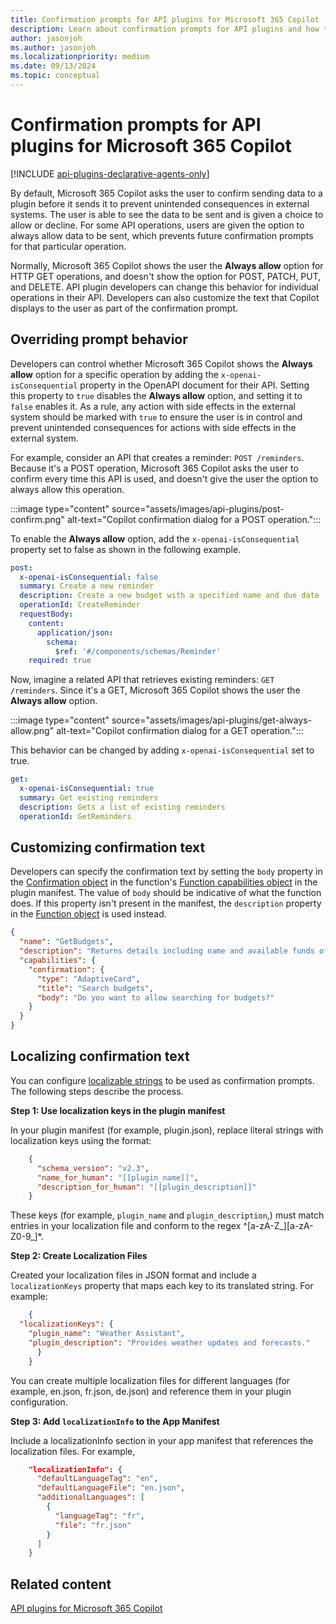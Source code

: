 ```yaml
---
title: Confirmation prompts for API plugins for Microsoft 365 Copilot
description: Learn about confirmation prompts for API plugins and how to change default confirmation behavior for Microsoft 365 Copilot
author: jasonjoh
ms.author: jasonjoh
ms.localizationpriority: medium
ms.date: 09/13/2024
ms.topic: conceptual
---
```


# Confirmation prompts for API plugins for Microsoft 365 Copilot

[!INCLUDE [api-plugins-declarative-agents-only](includes/api-plugins-declarative-agents-only.md)]

By default, Microsoft 365 Copilot asks the user to confirm sending data to a plugin before it sends it to prevent unintended consequences in external systems. The user is able to see the data to be sent and is given a choice to allow or decline. For some API operations, users are given the option to always allow data to be sent, which prevents future confirmation prompts for that particular operation.

Normally, Microsoft 365 Copilot shows the user the **Always allow** option for HTTP GET operations, and doesn't show the option for POST, PATCH, PUT, and DELETE. API plugin developers can change this behavior for individual operations in their API. Developers can also customize the text that Copilot displays to the user as part of the confirmation prompt.

## Overriding prompt behavior

Developers can control whether Microsoft 365 Copilot shows the **Always allow** option for a specific operation by adding the `x-openai-isConsequential` property in the OpenAPI document for their API. Setting this property to `true` disables the **Always allow** option, and setting it to `false` enables it. As a rule, any action with side effects in the external system should be marked with `true` to ensure the user is in control and prevent unintended consequences for actions with side effects in the external system.

For example, consider an API that creates a reminder: `POST /reminders`. Because it's a POST operation, Microsoft 365 Copilot asks the user to confirm every time this API is used, and doesn't give the user the option to always allow this operation.

:::image type="content" source="assets/images/api-plugins/post-confirm.png" alt-text="Copilot confirmation dialog for a POST operation.":::

To enable the **Always allow** option, add the `x-openai-isConsequential` property set to false as shown in the following example.

```yml
post:
  x-openai-isConsequential: false
  summary: Create a new reminder
  description: Create a new budget with a specified name and due date
  operationId: CreateReminder
  requestBody:
    content:
      application/json:
        schema:
          $ref: '#/components/schemas/Reminder'
    required: true
```

Now, imagine a related API that retrieves existing reminders: `GET /reminders`. Since it's a GET, Microsoft 365 Copilot shows the user the **Always allow** option.

:::image type="content" source="assets/images/api-plugins/get-always-allow.png" alt-text="Copilot confirmation dialog for a GET operation.":::

This behavior can be changed by adding `x-openai-isConsequential` set to true.

```yml
get:
  x-openai-isConsequential: true
  summary: Get existing reminders
  description: Gets a list of existing reminders
  operationId: GetReminders
```

## Customizing confirmation text

Developers can specify the confirmation text by setting the `body` property in the [Confirmation object](api-plugin-manifest-2.3.md#confirmation-object) in the function's [Function capabilities object](api-plugin-manifest-2.3.md#function-capabilities-object) in the plugin manifest. The value of `body` should be indicative of what the function does. If this property isn't present in the manifest, the `description` property in the [Function object](api-plugin-manifest-2.3.md#function-object) is used instead.

```json
{
  "name": "GetBudgets",
  "description": "Returns details including name and available funds of budgets, optionally filtered by budget name",
  "capabilities": {
    "confirmation": {
      "type": "AdaptiveCard",
      "title": "Search budgets",
      "body": "Do you want to allow searching for budgets?"
    }
  }
}
```

## Localizing confirmation text

You can configure [localizable strings](api-plugin-manifest-2.3.md#string-localization) to be used as confirmation prompts. The following steps describe the process.

**Step 1: Use localization keys in the plugin manifest**

In your plugin manifest (for example, plugin.json), replace literal strings with localization keys using the format:

```json
    {
      "schema_version": "v2.3",
      "name_for_human": "[[plugin_name]]",
      "description_for_human": "[[plugin_description]]"
    }
```

These keys (for example, `plugin_name` and `plugin_description`,) must match entries in your localization file and conform to the regex ^[a-zA-Z_][a-zA-Z0-9_]*.

**Step 2: Create Localization Files**

Created your localization files in JSON format and include a `localizationKeys` property that maps each key to its translated string. For example:

```json
    {
  "localizationKeys": {
    "plugin_name": "Weather Assistant",
    "plugin_description": "Provides weather updates and forecasts."
      }
    }
```

You can create multiple localization files for different languages (for example, en.json, fr.json, de.json) and reference them in your plugin configuration.

**Step 3: Add `localizationInfo` to the App Manifest**

Include a localizationInfo section in your app manifest that references the localization files. For example,

```json
    "localizationInfo": {
      "defaultLanguageTag": "en",
      "defaultLanguageFile": "en.json",
      "additionalLanguages": [
        {
          "languageTag": "fr",
          "file": "fr.json"
        }
      ]
    }
```

## Related content

[API plugins for Microsoft 365 Copilot](overview-api-plugins.md)